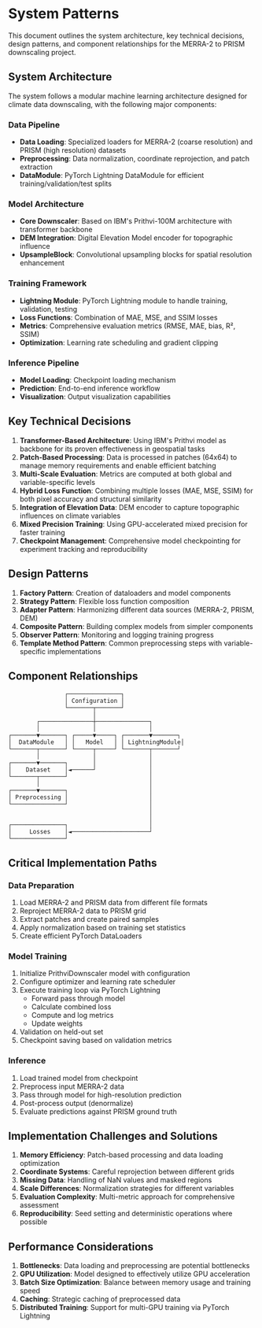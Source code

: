 # System Patterns

This document outlines the system architecture, key technical decisions, design patterns, and component relationships for the MERRA-2 to PRISM downscaling project.

## System Architecture

The system follows a modular machine learning architecture designed for climate data downscaling, with the following major components:

### Data Pipeline
- **Data Loading**: Specialized loaders for MERRA-2 (coarse resolution) and PRISM (high resolution) datasets
- **Preprocessing**: Data normalization, coordinate reprojection, and patch extraction
- **DataModule**: PyTorch Lightning DataModule for efficient training/validation/test splits

### Model Architecture
- **Core Downscaler**: Based on IBM's Prithvi-100M architecture with transformer backbone
- **DEM Integration**: Digital Elevation Model encoder for topographic influence
- **UpsampleBlock**: Convolutional upsampling blocks for spatial resolution enhancement

### Training Framework
- **Lightning Module**: PyTorch Lightning module to handle training, validation, testing
- **Loss Functions**: Combination of MAE, MSE, and SSIM losses
- **Metrics**: Comprehensive evaluation metrics (RMSE, MAE, bias, R², SSIM)
- **Optimization**: Learning rate scheduling and gradient clipping

### Inference Pipeline
- **Model Loading**: Checkpoint loading mechanism
- **Prediction**: End-to-end inference workflow
- **Visualization**: Output visualization capabilities

## Key Technical Decisions

1. **Transformer-Based Architecture**: Using IBM's Prithvi model as backbone for its proven effectiveness in geospatial tasks
2. **Patch-Based Processing**: Data is processed in patches (64x64) to manage memory requirements and enable efficient batching
3. **Multi-Scale Evaluation**: Metrics are computed at both global and variable-specific levels
4. **Hybrid Loss Function**: Combining multiple losses (MAE, MSE, SSIM) for both pixel accuracy and structural similarity
5. **Integration of Elevation Data**: DEM encoder to capture topographic influences on climate variables
6. **Mixed Precision Training**: Using GPU-accelerated mixed precision for faster training
7. **Checkpoint Management**: Comprehensive model checkpointing for experiment tracking and reproducibility

## Design Patterns

1. **Factory Pattern**: Creation of dataloaders and model components
2. **Strategy Pattern**: Flexible loss function composition
3. **Adapter Pattern**: Harmonizing different data sources (MERRA-2, PRISM, DEM)
4. **Composite Pattern**: Building complex models from simpler components
5. **Observer Pattern**: Monitoring and logging training progress
6. **Template Method Pattern**: Common preprocessing steps with variable-specific implementations

## Component Relationships

```
                ┌───────────────┐
                │ Configuration │
                └───────┬───────┘
                        │
        ┌───────────────┼───────────────┐
        │               │               │
┌───────▼───────┐ ┌─────▼─────┐ ┌───────▼───────┐
│  DataModule   │ │   Model   │ │ LightningModule│
└───────┬───────┘ └─────┬─────┘ └───────┬───────┘
        │               │               │
┌───────▼───────┐       │               │
│    Dataset    │◄──────┘               │
└───────┬───────┘                       │
        │                               │
┌───────▼───────┐                       │
│ Preprocessing │                       │
└───────────────┘                       │
                                        │
                                        │
┌───────────────┐                       │
│     Losses    │◄──────────────────────┘
└───────────────┘
```

## Critical Implementation Paths

### Data Preparation
1. Load MERRA-2 and PRISM data from different file formats
2. Reproject MERRA-2 data to PRISM grid
3. Extract patches and create paired samples
4. Apply normalization based on training set statistics
5. Create efficient PyTorch DataLoaders

### Model Training
1. Initialize PrithviDownscaler model with configuration
2. Configure optimizer and learning rate scheduler
3. Execute training loop via PyTorch Lightning
   - Forward pass through model
   - Calculate combined loss
   - Compute and log metrics
   - Update weights
4. Validation on held-out set
5. Checkpoint saving based on validation metrics

### Inference
1. Load trained model from checkpoint
2. Preprocess input MERRA-2 data
3. Pass through model for high-resolution prediction
4. Post-process output (denormalize)
5. Evaluate predictions against PRISM ground truth

## Implementation Challenges and Solutions

1. **Memory Efficiency**: Patch-based processing and data loading optimization
2. **Coordinate Systems**: Careful reprojection between different grids
3. **Missing Data**: Handling of NaN values and masked regions
4. **Scale Differences**: Normalization strategies for different variables
5. **Evaluation Complexity**: Multi-metric approach for comprehensive assessment
6. **Reproducibility**: Seed setting and deterministic operations where possible

## Performance Considerations

1. **Bottlenecks**: Data loading and preprocessing are potential bottlenecks
2. **GPU Utilization**: Model designed to effectively utilize GPU acceleration
3. **Batch Size Optimization**: Balance between memory usage and training speed
4. **Caching**: Strategic caching of preprocessed data
5. **Distributed Training**: Support for multi-GPU training via PyTorch Lightning 